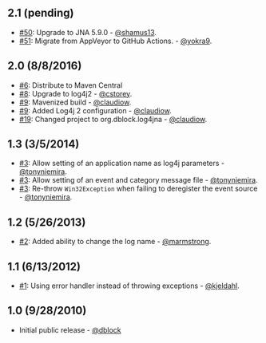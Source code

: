 2.1 (pending)
--------------

* [#50](https://github.com/dblock/log4jna/pull/50): Upgrade to JNA 5.9.0 - [@shamus13](https://github.com/shamus13).
* [#51](https://github.com/dblock/log4jna/pull/51): Migrate from AppVeyor to GitHub Actions. - [@yokra9](https://github.com/yokra9).

2.0 (8/8/2016)
--------------

* [#6](https://github.com/dblock/log4jna/issues/6): Distribute to Maven Central
* [#8](https://github.com/dblock/log4jna/pull/8): Upgrade to log4j2 - [@cstorey](https://github.com/cstorey).
* [#9](https://github.com/dblock/log4jna/pull/9): Mavenized build - [@claudiow](https://github.com/claudiow).
* [#9](https://github.com/dblock/log4jna/pull/9): Added Log4j 2 configuration - [@claudiow](https://github.com/claudiow).
* [#19](https://github.com/dblock/log4jna/pull/19): Changed project to org.dblock.log4jna - [@claudiow](https://github.com/claudiow).

1.3 (3/5/2014)
--------------

* [#3](https://github.com/dblock/log4jna/pull/3): Allow setting of an application name as log4j parameters - [@tonyniemira](https://github.com/tonyniemira).
* [#3](https://github.com/dblock/log4jna/pull/3): Allow setting of an event and category message file - [@tonyniemira](https://github.com/tonyniemira).
* [#3](https://github.com/dblock/log4jna/pull/3): Re-throw `Win32Exception` when failing to deregister the event source - [@tonyniemira](https://github.com/tonyniemira).

1.2 (5/26/2013)
---------------

* [#2](https://github.com/dblock/log4jna/pull/2): Added ability to change the log name - [@marmstrong](https://github.com/marmstrong).

1.1 (6/13/2012)
---------------

* [#1](https://github.com/dblock/log4jna/pull/1): Using error handler instead of throwing exceptions - [@kjeldahl](https://github.com/kjeldahl).

1.0 (9/28/2010)
---------------

* Initial public release - [@dblock](https://github.com/dblock)
